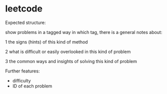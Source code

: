 # leetcode

Expected structure:

show problems in a tagged way
in which tag, there is a general notes about:

1 the signs (hints) of this kind of method

2 what is difficult or easily overlooked in this kind of problem

3 the common ways and insights of solving this kind of problem

Further features:

* difficulty
* ID of each problem
